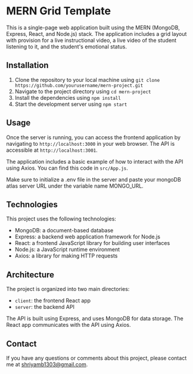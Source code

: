 # MERN Grid Template

This is a single-page web application built using the MERN (MongoDB, Express, React, and Node.js) stack. The application includes a grid layout with provision for a live instructional video, a live video of the student listening to it, and the student's emotional status.

## Installation

1. Clone the repository to your local machine using `git clone https://github.com/yourusername/mern-project.git`
2. Navigate to the project directory using `cd mern-project`
3. Install the dependencies using `npm install`
4. Start the development server using `npm start`

## Usage

Once the server is running, you can access the frontend application by navigating to `http://localhost:3000` in your web browser. The API is accessible at `http://localhost:3001`.

The application includes a basic example of how to interact with the API using Axios. You can find this code in `src/App.js`.

Make sure to initialize a .env file in the server and paste your mongoDB atlas server URL under the variable name MONGO_URL.

## Technologies

This project uses the following technologies:

- MongoDB: a document-based database
- Express: a backend web application framework for Node.js
- React: a frontend JavaScript library for building user interfaces
- Node.js: a JavaScript runtime environment
- Axios: a library for making HTTP requests

## Architecture

The project is organized into two main directories:

- `client`: the frontend React app
- `server`: the backend API

The API is built using Express, and uses MongoDB for data storage. The React app communicates with the API using Axios.

## Contact

If you have any questions or comments about this project, please contact me at shriyamb1303@gmail.com.
